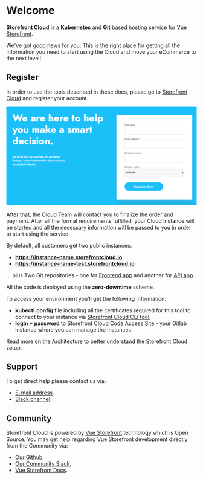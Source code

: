 # Welcome

**Storefront Cloud** is a **Kubernetes** and **Git** based hosting service for [Vue Storefront](http://github.com/DivanteLtd/vue-storefront).

We've got good news for you: This is the right place for getting all the information you need to start using the Cloud and move your eCommerce to the next level!

## Register

In order to use the tools described in these docs, please go to <a href="https://storefrontcloud.io">Storefront Cloud</a> and register your account. 

<a href="https://storefrontcloud.io" target="_blank"><img src="/doc/registration-form.png" alt="Registration form" /></a>

After that, the Cloud Team will contact you to finalize the order and payment. After all the formal requirements fulfilled, your Cloud instance will be started and all the necessary information will be passed to you in order to start using the service.

By default, all customers get two public instances:

- **https://instance-name.storefrontcloud.io**
- **https://instance-name-test.storefrontcloud.io**

... plus Two Git repositories - one for [Frontend app](http://github.com/DivanteLtd/vue-storefront) and another for [API app](https://github.com/DivanteLtd/vue-storefront-api).

All the code is deployed using the **zero-downtime** scheme.

To access your environment you'll get the following information:

- **kubectl.config** file including all the certificates required for this tool to connect to your instance via [Storefront Cloud CLI tool](https://github.com/StorefrontCloud/storefrontcloud-cli),
- **login + password** to [Storefront Cloud Code Access Site](https://code.storefrontcloud.io) - your Gitlab instance where you can manage the instances.

Read more on [the Architecture](getting-started/architecture.html) to better understand the Storefront Cloud setup.

## Support

To get direct help please contact us via:

- [E-mail address](mailto:support@storefrontcloud.io)
- [Slack channel](http://storefrontcloud.slack.com)

## Community

Storefront Cloud is powered by [Vue Storefront](https://vuestorefront.io) technology which is Open Source. You may get help regarding Vue Storefront development directly from the Community via:

- [Our Github](http://github.com/DivanteLtd/vue-storefront),
- [Our Community Slack](https://slack.vuestorefront.io),
- [Vue Storefront Docs](http://divanteltd.github.io/vue-storefront/).
